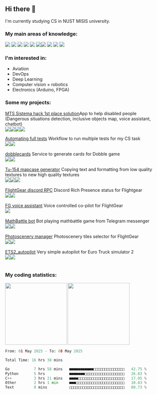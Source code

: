 ## Hi there 👋
I'm currently studying CS in NUST MISIS university.

### My main areas of knowledge:

<img src="https://img.shields.io/badge/python-%230a0e12?style=for-the-badge&logo=python"> <img src="https://img.shields.io/badge/opencv-%230a0e12?style=for-the-badge&logo=opencv">
<img src="https://img.shields.io/badge/pytorch-%230a0e12?style=for-the-badge&logo=pytorch">
<img src="https://img.shields.io/badge/flask-%230a0e12?style=for-the-badge&logo=flask">
<img src="https://img.shields.io/badge/fastapi-%230a0e12?style=for-the-badge&logo=fastapi">
<img src="https://img.shields.io/badge/arduino-%230a0e12?style=for-the-badge&logo=arduino"><img src="https://img.shields.io/badge/docker-%230a0e12?style=for-the-badge&logo=docker">
<img src="https://img.shields.io/badge/kompas3d-%230a0e12?style=for-the-badge&logo=kompas3d">
<img src="https://img.shields.io/badge/html-%230a0e12?style=for-the-badge&logo=html5">
<img src="https://img.shields.io/badge/css-%230a0e12?style=for-the-badge&logo=css3">

### I'm interested in:
- Aviation
- DevOps
- Deep Learning
- Computer vision × robotics
- Electronics (Arduino, FPGA)

### Some my projects:
[MTS Sistema hack 1st place solution](https://github.com/rdinit/truetech-2025)App to help disabled people (Dangerous situations detection, inclusive objects map, voice assistant, chatbot)<br>
<img src="https://img.shields.io/badge/pytorch-%230a0e12?style=for-the-badge&logo=pytorch"><img src="https://img.shields.io/badge/YOLO-%230a0e12?style=for-the-badge&logo=yolo"><img src="https://img.shields.io/badge/fastapi-%230a0e12?style=for-the-badge&logo=fastapi"><img src="https://img.shields.io/badge/github%20actions-%230a0e12?style=for-the-badge&logo=github%20actions">

[Automating full tests](https://github.com/rdinit/automating_full_tests) Workflow to run multiple tests for my CS task <br>
<img src="https://img.shields.io/badge/cmake-%230a0e12?style=for-the-badge&logo=cmake"><img src="https://img.shields.io/badge/github%20actions-%230a0e12?style=for-the-badge&logo=github%20actions">
<br><br>
[dobblecards](https://dobblecards.pythonanywhere.com/dobble) Service to generate cards for Dobble game<br>
<img src="https://img.shields.io/badge/pillow-%230a0e12?style=for-the-badge&logo=python"><img src="https://img.shields.io/badge/flask-%230a0e12?style=for-the-badge&logo=flask">
<br><br>
[Tu-154 mapcase generator](https://github.com/rdinit/tu_154_mapcase_generator) Copying text and formatting from low quality textures to new high quality textures<br>
<img src="https://img.shields.io/badge/opencv-%230a0e12?style=for-the-badge&logo=opencv"><img src="https://img.shields.io/badge/pillow-%230a0e12?style=for-the-badge&logo=python"><img src="https://img.shields.io/badge/pytesseract-%230a0e12?style=for-the-badge&logo=python">
<br><br>
[FlightGear discord RPC](https://github.com/rdinit/flightgear_discord_RPC) Discord Rich Presence status for Flightgear <br>
<img align="" src="https://img.shields.io/badge/github%20actions-%230a0e12?style=for-the-badge&logo=github%20actions"><img src="https://img.shields.io/badge/pypresence-%230a0e12?style=for-the-badge&logo=discord">
<br><br>
[FG voice assistant](https://github.com/rdinit/fg_voice_assistant) Voice controlled co-pilot for FlightGear <br>
<img align="" src="https://img.shields.io/badge/pyttsx-%230a0e12?style=for-the-badge&logo=python">
<br><br>
[MathBattle bot](https://github.com/rdinit/mathbattle_bot) Bot playing mathbattle game from Telegram messenger<br>
<img src="https://img.shields.io/badge/opencv-%230a0e12?style=for-the-badge&logo=opencv"><img src="https://img.shields.io/badge/pytorch-%230a0e12?style=for-the-badge&logo=pytorch">
<br><br>
[Photoscenery manager](https://rdinit.github.io/photoscenery-manager/) Photoscenery tiles selector for FlightGear <br>
<img align="" src="https://img.shields.io/badge/github%20pages-%230a0e12?style=for-the-badge&logo=github%20pages"><img src="https://img.shields.io/badge/leaflet-%230a0e12?style=for-the-badge&logo=leaflet">
<br><br>
[ETS2_autopilot](https://github.com/rdinit/ets2_autopilot) Very simple autopilot for Euro Truck simulator 2 <br>
<img src="https://img.shields.io/badge/opencv-%230a0e12?style=for-the-badge&logo=opencv"><img src="https://img.shields.io/badge/tensorflow-%230a0e12?style=for-the-badge&logo=tensorflow">
<br><br>

### My coding statistics:

<img height=200 align="left" src="https://github-readme-stats.vercel.app/api?username=rdinit&show_icons=true&theme=transparent&line_height=24&custom_title=rdinit%27s+GitHub+Stats&card_width=320" />
<img height=200 align="" src="https://github-readme-stats.vercel.app/api/top-langs/?username=rdinit&theme=transparent&layout=compact&langs_count=8&card_width=320&hide=jupyter%20notebook&size_weight=0.5&count_weight=0.2" />

<!--START_SECTION:waka-->

```python
From: 01 May 2025 - To: 08 May 2025

Total Time: 16 hrs 38 mins

Go           7 hrs 58 mins   ■■■■■■■■■■■□□□□□□□□□□□□□□   42.75 %
Python       5 hrs           ■■■■■■■□□□□□□□□□□□□□□□□□□   26.83 %
C++          3 hrs 21 mins   ■■■■□□□□□□□□□□□□□□□□□□□□□   17.95 %
Other        2 hrs 1 min     ■■■□□□□□□□□□□□□□□□□□□□□□□   10.83 %
Text         8 mins          □□□□□□□□□□□□□□□□□□□□□□□□□   00.73 %
```

<!--END_SECTION:waka-->
